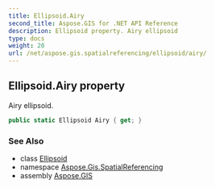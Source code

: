 ```yaml
---
title: Ellipsoid.Airy
second_title: Aspose.GIS for .NET API Reference
description: Ellipsoid property. Airy ellipsoid
type: docs
weight: 20
url: /net/aspose.gis.spatialreferencing/ellipsoid/airy/
---
```

## Ellipsoid.Airy property

Airy ellipsoid.

```csharp
public static Ellipsoid Airy { get; }
```

### See Also

* class [Ellipsoid](../)
* namespace [Aspose.Gis.SpatialReferencing](../../ellipsoid/)
* assembly [Aspose.GIS](../../../)


